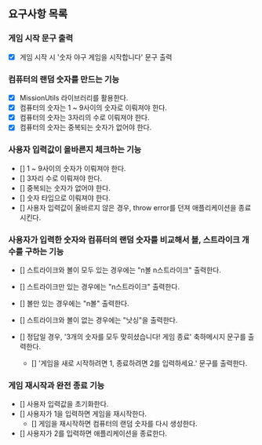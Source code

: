 ## 요구사항 목록

### 게임 시작 문구 출력

- [x] 게임 시작 시 '숫자 야구 게임을 시작합니다' 문구 출력

### 컴퓨터의 랜덤 숫자를 만드는 기능

- [x] MissionUtils 라이브러리를 활용한다.
- [x] 컴퓨터의 숫자는 1 ~ 9사이의 숫자로 이뤄져야 한다.
- [x] 컴퓨터의 숫자는 3자리의 수로 이뤄져야 한다.
- [x] 컴퓨터의 숫자는 중복되는 숫자가 없어야 한다.

### 사용자 입력값이 올바른지 체크하는 기능

- [] 1 ~ 9사이의 숫자가 이뤄져야 한다.
- [] 3자리 수로 이뤄져야 한다.
- [] 중복되는 숫자가 없어야 한다.
- [] 숫자 타입으로 이뤄져야 한다.
- [] 사용자 입력값이 올바르지 않은 경우, throw error를 던져 애플리케이션을 종료시킨다.

### 사용자가 입력한 숫자와 컴퓨터의 랜덤 숫자를 비교해서 볼, 스트라이크 개수를 구하는 기능

- [] 스트라이크와 볼이 모두 있는 경우에는 "n볼 n스트라이크" 출력한다.
- [] 스트라이크만 있는 경우에는 "n스트라이크" 출력한다.
- [] 볼만 있는 경우에는 "n볼" 출력한다.
- [] 스트라이크와 볼이 없는 경우에는 "낫싱"을 출력한다.
- [] 정답일 경우, '3개의 숫자를 모두 맞히셨습니다! 게임 종료' 축하메시지 문구를 출력한다.

  - [] '게임을 새로 시작하려면 1, 종료하려면 2를 입력하세요.' 문구를 출력한다.

### 게임 재시작과 완전 종료 기능

- [] 사용자 입력값을 초기화한다.
- [] 사용자가 1을 입력하면 게임을 재시작한다.
  - [] 게임을 재시작하면 컴퓨터의 랜덤 숫자를 다시 생성한다.
- [] 사용자가 2를 입력하면 애플리케이션을 종료한다.
